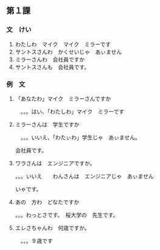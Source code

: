 
## 第１課

### 文　けい

1.   わたしわ　マイク　マイク　ミラーです
2.   サントスさんわ　かくせいじゃ　あぃません
3.   ミラーさんわ　会社員ですか
4.   サントスさんも　会社員です。

### 例　文

1.   「あなたわ」マイク　ミラーさんですか

     　。。。はい、「わたしわ」マイク　ミラーです

2.   ミラーさんは　学生ですか

     　。。。いいえ、「わたぃわ」学生じゃ　あぃません。

     会社員です。

3.   ワラさんは　エンジニアですか。

     。。。いいえ　　わんさんは　エンジニアじゃ　あぃません

     いゃです。

4.   あの　方わ　どなたですか

     。。。わっとさです。　桜大学の　先生です。

     

     

5.   エレさちゃんわ　何歳ですか。

     　。。。９歳です

     

     

     

     

     

     

     

     

     

     
